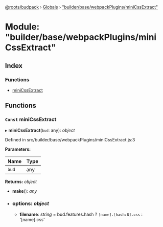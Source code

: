 [@roots/budpack](../README.md) › [Globals](../globals.md) › ["builder/base/webpackPlugins/miniCssExtract"](_builder_base_webpackplugins_minicssextract_.md)

# Module: "builder/base/webpackPlugins/miniCssExtract"

## Index

### Functions

* [miniCssExtract](_builder_base_webpackplugins_minicssextract_.md#const-minicssextract)

## Functions

### `Const` miniCssExtract

▸ **miniCssExtract**(`bud`: any): *object*

Defined in src/builder/base/webpackPlugins/miniCssExtract.js:3

**Parameters:**

Name | Type |
------ | ------ |
`bud` | any |

**Returns:** *object*

* **make**(): *any*

* ### **options**: *object*

  * **filename**: *string* = bud.features.hash
      ? `[name].[hash:8].css`
      : '[name].css'
